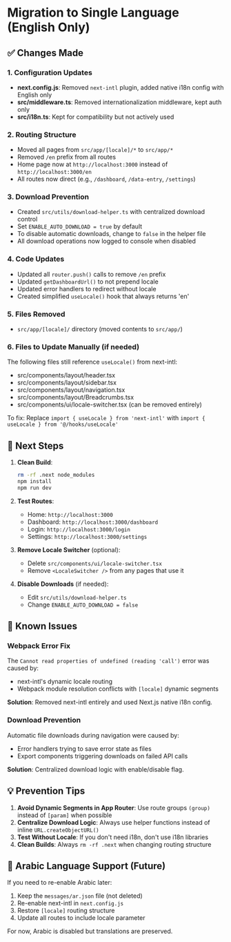 # Migration to Single Language (English Only)

## ✅ Changes Made

### 1. Configuration Updates
- **next.config.js**: Removed `next-intl` plugin, added native i18n config with English only
- **src/middleware.ts**: Removed internationalization middleware, kept auth only
- **src/i18n.ts**: Kept for compatibility but not actively used

### 2. Routing Structure
- Moved all pages from `src/app/[locale]/*` to `src/app/*`
- Removed `/en` prefix from all routes
- Home page now at `http://localhost:3000` instead of `http://localhost:3000/en`
- All routes now direct (e.g., `/dashboard`, `/data-entry`, `/settings`)

### 3. Download Prevention
- Created `src/utils/download-helper.ts` with centralized download control
- Set `ENABLE_AUTO_DOWNLOAD = true` by default
- To disable automatic downloads, change to `false` in the helper file
- All download operations now logged to console when disabled

### 4. Code Updates
- Updated all `router.push()` calls to remove `/en` prefix
- Updated `getDashboardUrl()` to not prepend locale
- Updated error handlers to redirect without locale
- Created simplified `useLocale()` hook that always returns 'en'

### 5. Files Removed
- `src/app/[locale]/` directory (moved contents to `src/app/`)

### 6. Files to Update Manually (if needed)
The following files still reference `useLocale()` from next-intl:
- src/components/layout/header.tsx
- src/components/layout/sidebar.tsx
- src/components/layout/navigation.tsx
- src/components/layout/Breadcrumbs.tsx
- src/components/ui/locale-switcher.tsx (can be removed entirely)

To fix: Replace `import { useLocale } from 'next-intl'` with `import { useLocale } from '@/hooks/useLocale'`

## 🧹 Next Steps

1. **Clean Build**:
   ```bash
   rm -rf .next node_modules
   npm install
   npm run dev
   ```

2. **Test Routes**:
   - Home: `http://localhost:3000`
   - Dashboard: `http://localhost:3000/dashboard`
   - Login: `http://localhost:3000/login`
   - Settings: `http://localhost:3000/settings`

3. **Remove Locale Switcher** (optional):
   - Delete `src/components/ui/locale-switcher.tsx`
   - Remove `<LocaleSwitcher />` from any pages that use it

4. **Disable Downloads** (if needed):
   - Edit `src/utils/download-helper.ts`
   - Change `ENABLE_AUTO_DOWNLOAD = false`

## 🐛 Known Issues

### Webpack Error Fix
The `Cannot read properties of undefined (reading 'call')` error was caused by:
- next-intl's dynamic locale routing
- Webpack module resolution conflicts with `[locale]` dynamic segments

**Solution**: Removed next-intl entirely and used Next.js native i18n config.

### Download Prevention
Automatic file downloads during navigation were caused by:
- Error handlers trying to save error state as files
- Export components triggering downloads on failed API calls

**Solution**: Centralized download logic with enable/disable flag.

## 💡 Prevention Tips

1. **Avoid Dynamic Segments in App Router**: Use route groups `(group)` instead of `[param]` when possible
2. **Centralize Download Logic**: Always use helper functions instead of inline `URL.createObjectURL()`
3. **Test Without Locale**: If you don't need i18n, don't use i18n libraries
4. **Clean Builds**: Always `rm -rf .next` when changing routing structure

## 📝 Arabic Language Support (Future)

If you need to re-enable Arabic later:
1. Keep the `messages/ar.json` file (not deleted)
2. Re-enable next-intl in `next.config.js`
3. Restore `[locale]` routing structure
4. Update all routes to include locale parameter

For now, Arabic is disabled but translations are preserved.
